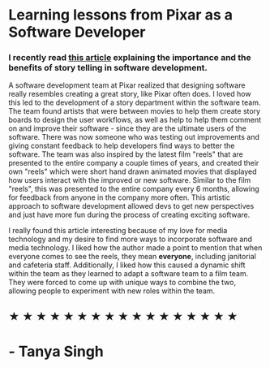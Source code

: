 # Learning lessons from Pixar as a Software Developer
### I recently read [this article](https://review.firstround.com/Lessons-from-Pixar-Why-Software-Developers-should-be-Story-Tellers) explaining the importance and the benefits of story telling in software development.

A software development team at Pixar realized that designing software really resembles creating a great story, like Pixar often does. I loved how this led to the development of a story department within the software team. The team found artists that were between movies to help them create story boards to design the user workflows, as well as help to help them comment on and improve their software - since they are the ultimate users of the software. There was now someone who was testing out improvements and giving constant feedback to help developers find ways to better the software. The team was also inspired by the latest film "reels" that are presented to the entire company a couple times of years, and created their own "reels" which were short hand drawn animated movies that displayed how users interact with the improved or new software. Similar to the film "reels", this was presented to the entire company every 6 months, allowing for feedback from anyone in the company more often. This artistic approach to software development allowed devs to get new perspectives and just have more fun during the process of creating exciting software.

I really found this article interesting because of my love for media technology and my desire to find more ways to incorporate software and media technology. I liked how the author made a point to mention that when everyone comes to see the reels, they mean **everyone**, including janitorial and cafeteria staff. Additionally, I liked how this caused a dynamic shift within the team as they learned to adapt a software team to a film team. They were forced to come up with unique ways to combine the two, allowing people to experiment with new roles within the team.

## ★ ★ ★ ★ ★ ★ ★ ★ ★ ★ ★ ★ ★ ★ ★ ★ ★ 
# - Tanya Singh